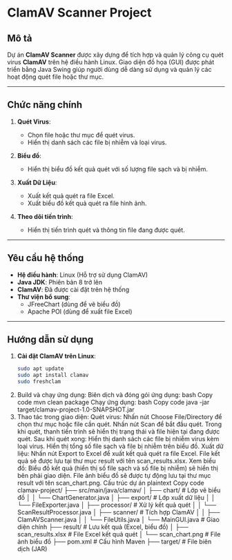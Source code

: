# ClamAV Scanner Project

## Mô tả
Dự án **ClamAV Scanner** được xây dựng để tích hợp và quản lý công cụ quét virus **ClamAV** trên hệ điều hành Linux. Giao diện đồ họa (GUI) được phát triển bằng Java Swing giúp người dùng dễ dàng sử dụng và quản lý các hoạt động quét file hoặc thư mục.

---

## Chức năng chính
1. **Quét Virus**:
   - Chọn file hoặc thư mục để quét virus.
   - Hiển thị danh sách các file bị nhiễm và loại virus.

2. **Biểu đồ**:
   - Hiển thị biểu đồ kết quả quét với số lượng file sạch và bị nhiễm.

3. **Xuất Dữ Liệu**:
   - Xuất kết quả quét ra file Excel.
   - Xuất biểu đồ kết quả quét ra file hình ảnh.

4. **Theo dõi tiến trình**:
   - Hiển thị tiến trình quét và thông tin file đang được quét.

---

## Yêu cầu hệ thống
- **Hệ điều hành**: Linux (Hỗ trợ sử dụng ClamAV)
- **Java JDK**: Phiên bản 8 trở lên
- **ClamAV**: Đã được cài đặt trên hệ thống
- **Thư viện bổ sung**:
  - JFreeChart (dùng để vẽ biểu đồ)
  - Apache POI (dùng để xuất file Excel)

---

## Hướng dẫn sử dụng
1. **Cài đặt ClamAV trên Linux**:
   ```bash
   sudo apt update
   sudo apt install clamav
   sudo freshclam

2. Build và chạy ứng dụng:
Biên dịch và đóng gói ứng dụng:
bash
Copy code
mvn clean package
Chạy ứng dụng:
bash
Copy code
java -jar target/clamav-project-1.0-SNAPSHOT.jar
3. Thao tác trong giao diện:
Quét virus:
Nhấn nút Choose File/Directory để chọn thư mục hoặc file cần quét.
Nhấn nút Scan để bắt đầu quét.
Trong khi quét, thanh tiến trình sẽ hiển thị trạng thái và file hiện tại đang được quét.
Sau khi quét xong:
Hiển thị danh sách các file bị nhiễm virus kèm loại virus.
Hiển thị tổng số file sạch và file bị nhiễm trên biểu đồ.
Xuất dữ liệu:
Nhấn nút Export to Excel để xuất kết quả quét ra file Excel.
File kết quả sẽ được lưu tại thư mục result với tên scan_results.xlsx.
Xem biểu đồ:
Biểu đồ kết quả (hiển thị số file sạch và số file bị nhiễm) sẽ hiển thị bên phải giao diện.
File ảnh biểu đồ sẽ được tự động lưu tại thư mục result với tên scan_chart.png.
Cấu trúc dự án
plaintext
Copy code
clamav-project/
├── src/main/java/clamav/
│   ├── chart/               # Lớp vẽ biểu đồ
│   │   └── ChartGenerator.java
│   ├── export/              # Lớp xuất dữ liệu
│   │   └── FileExporter.java
│   ├── processor/           # Xử lý kết quả quét
│   │   └── ScanResultProcessor.java
│   ├── scanner/             # Tích hợp ClamAV
│   │   ├── ClamAVScanner.java
│   │   └── FileUtils.java
│   └── MainGUI.java         # Giao diện chính
├── result/                  # Lưu kết quả (Excel, biểu đồ)
│   ├── scan_results.xlsx    # File Excel kết quả quét
│   └── scan_chart.png       # File ảnh biểu đồ
├── pom.xml                  # Cấu hình Maven
├── target/                  # File biên dịch (JAR)
